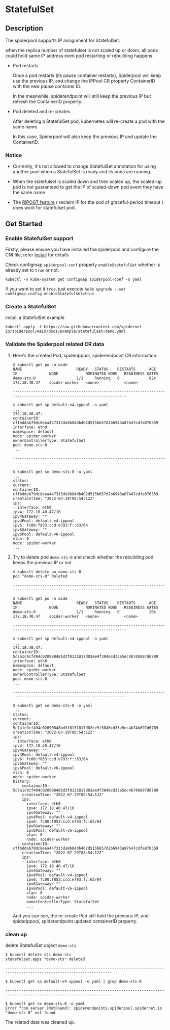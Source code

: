 # StatefulSet

## Description

The spiderpool supports IP assignment for StatefulSet.

when the replica number of statefulset is not scaled up or down, all pods could hold same IP address even pod restarting or rebuilding happens.

* Pod restarts

    Once a pod restarts (its pause container restarts), Spiderpool will keep use the previous IP,
    and change the IPPool CR property ContainerID with the new pause container ID.

    In the meanwhile, spiderendpoint will still keep the previous IP but refresh the ContainerID property.

* Pod deleted and re-creates

    After deleting a StatefulSet pod, kubernetes will re-create a pod with the same name.

    In this case, Spiderpool will also keep the previous IP and update the ContainerID.

### Notice

* Currently, it's not allowed to change StatefulSet annotation for using another pool when a StatefulSet is ready and its pods are running.

* When the statefulset is scaled down and then scaled up, the scaled-up pod is not guaranteed to get the IP of scaled-down pod event they have the same name

* The [RIPOGT feature](./ippool-gc.md) ( reclaim IP for the pod of graceful-period timeout ) does work for statefulset pod.

## Get Started

### Enable StatefulSet support

Firstly, please ensure you have installed the spiderpool and configure the CNI file, refer [install](./install.md) for details

Check configmap `spiderpool-conf` property `enableStatefulSet` whether is already set to `true` or not.

```shell
kubectl -n kube-system get configmap spiderpool-conf -o yaml
```

If you want to set it `true`, just execute `helm upgrade --set configmap.config.enableStatefulSet=true`

### Create a StatefulSet

install a StatefulSet example

```shell
kubectl apply -f https://raw.githubusercontent.com/spidernet-io/spiderpool/main/docs/example/statefulset-demo.yaml
```

### Validate the Spiderpool related CR data

1. Here's the created Pod, spiderippool, spiderendpoint CR information:

    ```text
    $ kubectl get po -o wide
    NAME                        READY   STATUS    RESTARTS      AGE   IP              NODE            NOMINATED NODE   READINESS GATES
    demo-sts-0                  1/1     Running   0             82s   172.18.40.47    spider-worker   <none>           <none>

    ---------------------------------------------------------------------------------------------------------------------

    $ kubectl get sp default-v4-ippool -o yaml
    ...
    172.18.40.47:
    containerID: cffbddab79dc8eea447315da9b84db402d515b657d2b6943a87b47cdfa876359
    interface: eth0
    namespace: default
    node: spider-worker
    ownerControllerType: StatefulSet
    pod: demo-sts-0
    ...

    ---------------------------------------------------------------------------------------------------------------------

    $ kubectl get se demo-sts-0 -o yaml
    ...
    status:
    current:
    containerID: cffbddab79dc8eea447315da9b84db402d515b657d2b6943a87b47cdfa876359
    creationTime: "2022-07-29T08:54:12Z"
    ips:
    - interface: eth0
    ipv4: 172.18.40.47/16
    ipv4Gateway: ""
    ipv4Pool: default-v4-ippool
    ipv6: fc00:f853:ccd:e793:f::63/64
    ipv6Gateway: ""
    ipv6Pool: default-v6-ippool
    vlan: 0
    node: spider-worker
    ...
    ```

2. Try to delete pod `demo-sts-0` and check whether the rebuilding pod keeps the previous IP or not.

    ```text
    $ kubectl delete po demo-sts-0
    pod "demo-sts-0" deleted

    ---------------------------------------------------------------------------------------------------------------------

    $ kubectl get po -o wide
    NAME                        READY   STATUS    RESTARTS      AGE   IP              NODE            NOMINATED NODE   READINESS GATES
    demo-sts-0                  1/1     Running   0             20s   172.18.40.47    spider-worker   <none>           <none>

    ---------------------------------------------------------------------------------------------------------------------

    $ kubectl get sp default-v4-ippool -o yaml
    ...
    172.18.40.47:
    containerID: 5c7a1c9cf494c02090848bd3f8131817d02ee9f3046cd33a5ec4b74b897d6789
    interface: eth0
    namespace: default
    node: spider-worker
    ownerControllerType: StatefulSet
    pod: demo-sts-0
    ...

    ---------------------------------------------------------------------------------------------------------------------

    $ kubectl get se demo-sts-0 -o yaml
    ...
    status:
    current:
    containerID: 5c7a1c9cf494c02090848bd3f8131817d02ee9f3046cd33a5ec4b74b897d6789
    creationTime: "2022-07-29T08:54:12Z"
    ips:
    - interface: eth0
    ipv4: 172.18.40.47/16
    ipv4Gateway: ""
    ipv4Pool: default-v4-ippool
    ipv6: fc00:f853:ccd:e793:f::63/64
    ipv6Gateway: ""
    ipv6Pool: default-v6-ippool
    vlan: 0
    node: spider-worker
    history:
      - containerID: 5c7a1c9cf494c02090848bd3f8131817d02ee9f3046cd33a5ec4b74b897d6789
        creationTime: "2022-07-29T08:54:12Z"
        ips:
        - interface: eth0
          ipv4: 172.18.40.47/16
          ipv4Gateway: ""
          ipv4Pool: default-v4-ippool
          ipv6: fc00:f853:ccd:e793:f::63/64
          ipv6Gateway: ""
          ipv6Pool: default-v6-ippool
          vlan: 0
          node: spider-worker
      - containerID: cffbddab79dc8eea447315da9b84db402d515b657d2b6943a87b47cdfa876359
        creationTime: "2022-07-29T08:54:12Z"
        ips:
        - interface: eth0
          ipv4: 172.18.40.47/16
          ipv4Gateway: ""
          ipv4Pool: default-v4-ippool
          ipv6: fc00:f853:ccd:e793:f::63/64
          ipv6Gateway: ""
          ipv6Pool: default-v6-ippool
          vlan: 0
          node: spider-worker
          ownerControllerType: StatefulSet
          ...
    ```

    And you can see, the re-create Pod still hold the previous IP, and spiderippool, spiderendpoint updated containerID property.

### clean up

delete StatefulSet object `demo-sts`.

```text
$ kubectl delete sts demo-sts
statefulset.apps "demo-sts" deleted

---------------------------------------------------------------------------------------------------------------------

$ kubectl get sp default-v4-ippool -o yaml | grep demo-sts-0

---------------------------------------------------------------------------------------------------------------------

$ kubectl get se demo-sts-0 -o yaml
Error from server (NotFound): spiderendpoints.spiderpool.spidernet.io "demo-sts-0" not found
```

   The related data was cleaned up.
